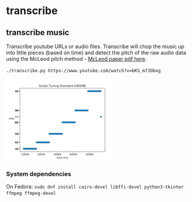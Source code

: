 # transcribe
## transcribe music

Transcribe youtube URLs or audio files. Transcribe will chop the music up into little pieces (based on time) and detect the pitch of the raw audio data using the McLeod pitch method - [McLeod paper pdf here](http://miracle.otago.ac.nz/tartini/papers/A_Smarter_Way_to_Find_Pitch.pdf).

`./transcribe.py https://www.youtube.com/watch?v=bKS_m7JObxg`

<img src="./samples/guitar_eadgbe_out.png" width=300px>

### System dependencies

On Fedora: `sudo dnf install cairo-devel libffi-devel python3-tkinter ffmpeg ffmpeg-devel`
